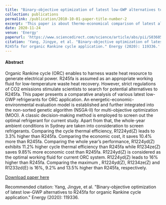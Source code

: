 ```yaml
---
title: "Binary-objective optimization of latest low-GWP alternatives to R245fa for organic Rankine cycle application"
collection: publications
permalink: /publication/2010-10-01-paper-title-number-2
excerpt: 'This paper is about thermo-economical comparison of latest alternatives to R245fa was implemented.'
date: 2020-11-24
venue: 'Energy'
paperurl: 'https://www.sciencedirect.com/science/article/abs/pii/S0360544220324439'
citation: 'Yang, Jingye, et al. "Binary-objective optimization of latest low-GWP alternatives to 
R245fa for organic Rankine cycle application." Energy (2020): 119336.'
---
```

#### Abstract
Organic Rankine cycle (ORC) enables to harness waste heat resource to generate electrical power. 
R245fa is assumed as an appropriate working fluid for low-temperature waste heat recovery. 
However, strict regulations of CO2 emissions stimulate scientists to search for potential alternatives to R245fa. 
This paper presents a comparative analysis of various latest low-GWP refrigerants for ORC application.
An energetic-economic-environmental evaluation model is established and further integrated into 
the non-sorted genetic algorithm (NSGA-II) for multi-objective optimization (MOO). 
A classic decision-making method is employed to screen out the optimal refrigerant for current study. 
Apart from that, the whole-year ambient conditions in Sydney are taken into consideration to screen refrigerants. 
Comparing the cycle thermal efficiency, R1224yd(Z) leads to 3.3% higher than R245fa. 
Comparing the economic cost, it saves 10.4% more than R245fa. Comparing the whole year’s performance, 
R1224yd(Z) exhibits 11.2% higher cycle thermal efficiency than R245fa while R1234ze(Z) saves 9.85% more 
economic cost than R245fa. R1224yd(Z) is considered as the optimal working fluid for current ORC system. 
R1224yd(Z) leads to 16% higher  than R245fa. Comparing the maximum , R1224yd(Z), R1234ze(Z) and R1233zd(E) is 
16%, 9.2% and 13.5% higher than R245fa, respectively.

[Download paper here](https://www.sciencedirect.com/science/article/abs/pii/S0360544220324439)

Recommended citation: Yang, Jingye, et al. "Binary-objective optimization of latest low-GWP alternatives 
to R245fa for organic Rankine cycle application." Energy (2020): 119336.